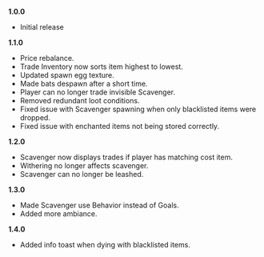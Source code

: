 **1.0.0**
* Initial release

**1.1.0**
* Price rebalance.
* Trade Inventory now sorts item highest to lowest.
* Updated spawn egg texture.
* Made bats despawn after a short time.
* Player can no longer trade invisible Scavenger.
* Removed redundant loot conditions.
* Fixed issue with Scavenger spawning when only blacklisted items were dropped.
* Fixed issue with enchanted items not being stored correctly.

**1.2.0**
* Scavenger now displays trades if player has matching cost item.
* Withering no longer affects scavenger.
* Scavenger can no longer be leashed.

**1.3.0**
* Made Scavenger use Behavior instead of Goals.
* Added more ambiance.

**1.4.0**
* Added info toast when dying with blacklisted items.